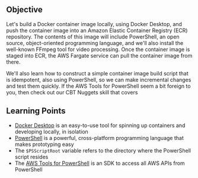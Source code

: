 ## Objective

Let's build a Docker container image locally, using Docker Desktop, and push the container image into an Amazon Elastic Container Registry (ECR) repository.
The contents of this image will include PowerShell, an open source, object-oriented programming language, and we'll also install the well-known FFmpeg tool for video processing.
Once the container image is staged into ECR, the AWS Fargate service can pull the container image from there.

We'll also learn how to construct a simple container image build script that is idempotent, also using PowerShell, so we can make incremental changes and test them quickly.
If the AWS Tools for PowerShell seem a bit foreign to you, then check out our CBT Nuggets skill that covers 

## Learning Points

* [Docker Desktop](https://www.docker.com/products/docker-desktop) is an easy-to-use tool for spinning up containers and developing locally, in isolation
* [PowerShell](https://github.com/powershell/powershell) is a powerful, cross-platform programming language that makes prototyping easy
* The `$PSScriptRoot` variable refers to the directory where the PowerShell script resides
* The [AWS Tools for PowerShell](https://aws.amazon.com/powershell/) is an SDK to access all AWS APIs from PowerShell